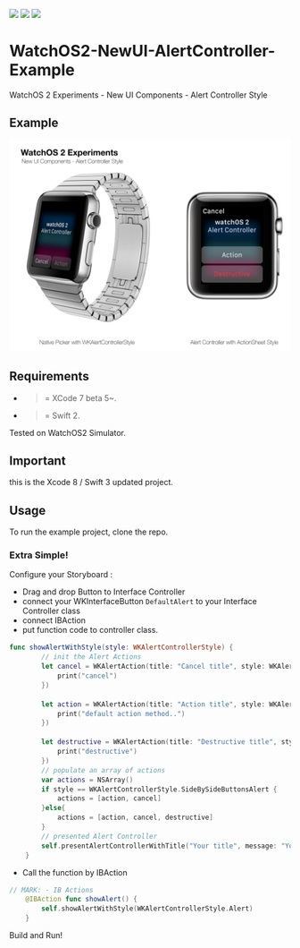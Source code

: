 ![](https://img.shields.io/badge/build-pass-brightgreen.svg?style=flat-square)
![](https://img.shields.io/badge/platform-WatchOS2-ff69b4.svg?style=flat-square)
![](https://img.shields.io/badge/Require-XCode%208-lightgrey.svg?style=flat-square)


# WatchOS2-NewUI-AlertController-Example
WatchOS 2 Experiments - New UI Components - Alert Controller Style

## Example

![](https://raw.githubusercontent.com/Sweefties/WatchOS2-NewUI-AlertController-Example/master/source/Apple_Watch_template-AlertController.jpg)

## Requirements

- >= XCode 7 beta 5~.
- >= Swift 2.

Tested on WatchOS2 Simulator.

## Important

this is the Xcode 8 / Swift 3 updated project.

## Usage

To run the example project, clone the repo.

### Extra Simple!


Configure your Storyboard :

  - Drag and drop Button to Interface Controller
  - connect your WKInterfaceButton `DefaultAlert` to your Interface Controller class
  - connect IBAction
  - put function code to controller class.

```swift
func showAlertWithStyle(style: WKAlertControllerStyle) {
        // init the Alert Actions
        let cancel = WKAlertAction(title: "Cancel title", style: WKAlertActionStyle.Cancel, handler: { () -> Void in
            print("cancel")
        })

        let action = WKAlertAction(title: "Action title", style: WKAlertActionStyle.Default, handler: { () -> Void in
            print("default action method..")
        })

        let destructive = WKAlertAction(title: "Destructive title", style: WKAlertActionStyle.Destructive, handler: { () -> Void in
            print("destructive")
        })
        // populate an array of actions
        var actions = NSArray()
        if style == WKAlertControllerStyle.SideBySideButtonsAlert {
            actions = [action, cancel]
        }else{
            actions = [action, cancel, destructive]
        }
        // presented Alert Controller
        self.presentAlertControllerWithTitle("Your title", message: "Your message", preferredStyle: style, actions: actions as! [WKAlertAction])
    }
```

  - Call the function by IBAction

```swift
// MARK: - IB Actions
    @IBAction func showAlert() {
        self.showAlertWithStyle(WKAlertControllerStyle.Alert)
    }
```


Build and Run!
